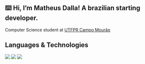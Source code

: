 ## ⌨️ Hi, I’m Matheus Dalla! A brazilian starting developer.
Computer Science student at [UTFPR Campo Mourão](https://www.instagram.com/utfprcm/)

## Languages & Technologies

<div>
  <img src="https://img.shields.io/badge/Python-white?style=for-the-badge&logo=python">
  <img src="https://img.shields.io/badge/C-white?style=for-the-badge&logo=c">
  <img src="https://img.shields.io/badge/C++-white?style=for-the-badge&logo=cplusplus">
</div>
